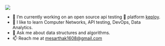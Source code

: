                    
![](https://komarev.com/ghpvc/?username=Sarthak160&color=green)

- 🔭 I’m currently working on an open source api testing 🧪 platform [keploy](https://github.com/keploy/keploy).
- 🌱 I like to learn Computer Networks, API testing, DevOps, Data Analytics.  
- 💬 Ask me about data structures and algorithms.
- 📫 Reach me at mesarthak1608@gmail.com 



<p>&nbsp;


